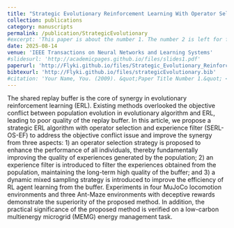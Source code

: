```yaml
---
title: "Strategic Evolutionary Reinforcement Learning With Operator Selection and Experience Filter"
collection: publications
category: manuscripts
permalink: /publication/StrategicEvolutionary
#excerpt: 'This paper is about the number 1. The number 2 is left for future work.'
date: 2025-08-14
venue: 'IEEE Transactions on Neural Networks and Learning Systems'
#slidesurl: 'http://academicpages.github.io/files/slides1.pdf'
paperurl: 'http://Flyki.github.io/files/Strategic_Evolutionary_Reinforcement_Learning_With_Operator_Selection_and_Experience_Filter.pdf'
bibtexurl: 'http://Flyki.github.io/files/strategicEvolutionary.bib'
#citation: 'Your Name, You. (2009). &quot;Paper Title Number 1.&quot; <i>Journal 1</i>. 1(1).'
---
```

The shared replay buffer is the core of synergy in evolutionary reinforcement learning (ERL). Existing methods overlooked the objective conflict between population evolution in evolutionary algorithm and ERL, leading to poor quality of the replay buffer. In this article, we propose a strategic ERL algorithm with operator selection and experience filter (SERL-OS-EF) to address the objective conflict issue and improve the synergy from three aspects: 1) an operator selection strategy is proposed to enhance the performance of all individuals, thereby fundamentally improving the quality of experiences generated by the population; 2) an experience filter is introduced to filter the experiences obtained from the population, maintaining the long-term high quality of the buffer; and 3) a dynamic mixed sampling strategy is introduced to improve the efficiency of RL agent learning from the buffer. Experiments in four MuJoCo locomotion environments and three Ant-Maze environments with deceptive rewards demonstrate the superiority of the proposed method. In addition, the practical significance of the proposed method is verified on a low-carbon multienergy microgrid (MEMG) energy management task.
